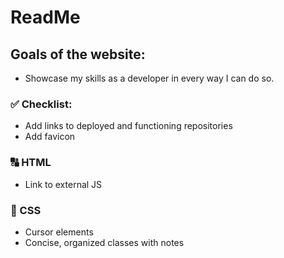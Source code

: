 # ReadMe
## Goals of the website:
* Showcase my skills as a developer in every way I can do so.

### ✅ Checklist:
* Add links to deployed and functioning repositories
* Add favicon

### 🔠 HTML
* Link to external JS 

### 🌊 CSS
* Cursor elements
* Concise, organized classes with notes



